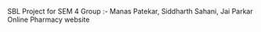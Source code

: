 SBL Project for SEM 4 
Group :- Manas Patekar, Siddharth Sahani, Jai Parkar
Online Pharmacy website

